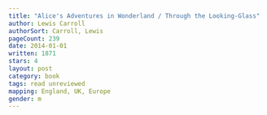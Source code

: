 ```yaml
---
title: "Alice's Adventures in Wonderland / Through the Looking-Glass"
author: Lewis Carroll
authorSort: Carroll, Lewis
pageCount: 239
date: 2014-01-01
written: 1871
stars: 4
layout: post
category: book
tags: read unreviewed
mapping: England, UK, Europe
gender: m
---
```

